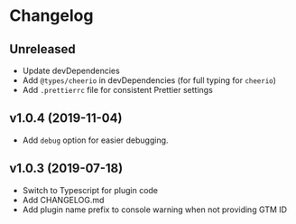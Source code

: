 # Changelog

## Unreleased

- Update devDependencies
- Add `@types/cheerio` in devDependencies (for full typing for `cheerio`)
- Add `.prettierrc` file for consistent Prettier settings

## v1.0.4 (2019-11-04)

- Add `debug` option for easier debugging.

## v1.0.3 (2019-07-18)

- Switch to Typescript for plugin code
- Add CHANGELOG.md
- Add plugin name prefix to console warning when not providing GTM ID
